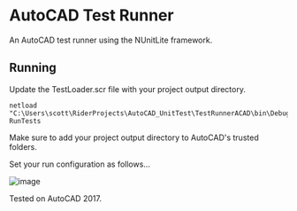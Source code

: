 # AutoCAD Test Runner

An AutoCAD test runner using the NUnitLite framework.

## Running

Update the TestLoader.scr file with your project output directory.

```
netload "C:\Users\scott\RiderProjects\AutoCAD_UnitTest\TestRunnerACAD\bin\Debug\TestRunnerACAD.dll"
RunTests
```

Make sure to add your project output directory to AutoCAD's trusted folders.

Set your run configuration as follows...

![image](https://user-images.githubusercontent.com/79826944/144696304-57bf5f8e-4461-47e7-8d63-6b443cc81363.png)

Tested on AutoCAD 2017.
